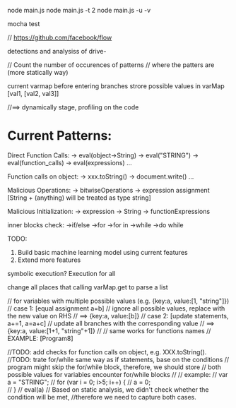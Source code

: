 node main.js
node main.js -t 2
node main.js -u -v

<!-- unit test command for JSDetector -->
mocha test

// https://github.com/facebook/flow

detections and analysiss of drive-


// Count the number of occurences of patterns
// where the patters are (more statically way)

current varmap before entering branches
strore possible values in varMap 
[val1, [val2, val3]]

//==> dynamically stage, profiling on the code


Current Patterns:
================================================================
Direct Function Calls:
	-> eval(object->String)
	-> eval("STRING")
	-> eval(function_calls)
	-> eval(expressions)
	...

Function calls on object:
	-> xxx.toString()
	-> document.write()
	...

Malicious Operations:
	-> bitwiseOperations
	-> expression assignment
	[String + (anything) will be treated as type string]

Malicious Initialization:
	-> expression
	-> String
	-> functionExpressions


inner blocks check:
	->if/else
	->for
	->for in
	->while
	->do while


TODO:

1) Build basic machine learning model using current features
2) Extend more features

symbolic execution? Execution for all



change all places that calling varMap.get to parse a list

<!-- change varMap store all possible values when encounter if branches -->
// for variables with multiple possible values (e.g. {key:a, value:[1, "string"]})
// case 1:  [equal assignment a=b]
// 		 ignore all possible values, replace with the new value on RHS
//		 ==> {key:a, value:[b]}
// case 2:  [update statements, a+=1, a=a+c]
//		 update all branches with the corresponding value
//		 ==> {key:a, value:[1+1, "string"+1]}
//
// same works for functions names
// EXAMPLE: [Program8]

//TODO: add checks for function calls on object, e.g. XXX.toString().
//TODO: trate for/while same way as if statements, base on the conditions
//	    program might skip the for/while block, therefore, we should store
//		both possible values for variables encounter for/while blocks
//
// example:
//		   	var a = "STRING";
// 		   	for (var i = 0; i>5; i++) {
//				a = 0;	
//			}
//			eval(a)
// Based on static analysis, we didn't check whether the condition will be met,
//therefore we need to capture both cases.












